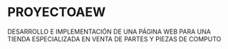 # PROYECTOAEW
DESARROLLO E IMPLEMENTACIÓN DE UNA PÁGINA WEB PARA UNA TIENDA ESPECIALIZADA EN VENTA DE PARTES Y PIEZAS DE COMPUTO

